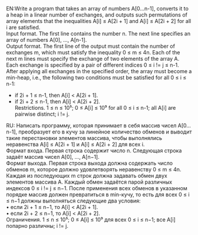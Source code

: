 EN:Write a program that takes an array of numbers A[0...n-1], converts it to a heap in a linear number of exchanges, and outputs such 
permutations of array elements that the inequalities A[i] ≤ A[2i + 1] and A[i] ≤ A[2i + 2] for all i are satisfied.  
Input format. The first line contains the number n. The next line specifies an array of numbers A[0], ..., A[n-1].  
Output format. The first line of the output must contain the number of exchanges m, which must satisfy the inequality 0 ≤ m ≤ 4n. Each 
of the next m lines must specify the exchange of two elements of the array A. Each exchange is specified by a pair of different 
indices 0 ≤ i != j ≤ n-1. After applying all exchanges in the specified order, the array must become a min-heap, i.e., the following two 
conditions must be satisfied for all 0 ≤ i ≤ n-1:  
- if 2i + 1 ≤ n-1, then A[i] < A[2i + 1].  
- if 2i + 2 ≤ n-1, then A[i] < A[2i + 2].  
Restrictions. 1 ≤ n ≤ 10⁵; 0 ≤ A[i] ≤ 10⁹ for all 0 ≤ i ≤ n-1; all A[i] are pairwise distinct; i != j.

RU: Написать программу, которая принимает в себя массив чисел A[0…n-1], преобразует его в кучу за линейное количество обменов и выводит такие 
перестановки элементов массива, чтобы выполнялись неравенства A[i] ≤ A[2i + 1] и A[i] ≤ A[2i + 2] для всех i.  
Формат входа. Первая строка содержит число n. Следующая строка задаёт массив чисел A[0], ..., A[n−1].  
Формат выхода. Первая строка выхода должна содержать число обменов m, которое должно удовлетворять неравенству 0 ≤ m ≤ 4n. 
Каждая из последующих m строк должна задавать обмен двух элементов массива A. Каждый обмен задаётся парой различных индексов 
0 ≤ i != j ≤ n−1. После применения всех обменов в указанном порядке массив должен превратиться в min-кучу, то есть для всех 
0 ≤ i ≤ n−1 должны выполняться следующие два условия:  
• если 2i + 1 ≤ n−1, то A[i] < A[2i + 1].  
• если 2i + 2 ≤ n−1, то A[i] < A[2i + 2].  
Ограничения. 1 ≤ n ≤ 10⁵; 0 ≤ A[i] ≤ 10⁹ для всех 0 ≤ i ≤ n−1; все A[i] попарно различны; i != j.  
